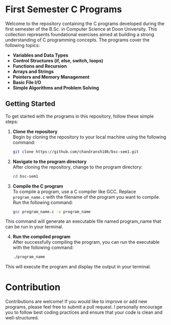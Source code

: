 # First Semester C Programs

Welcome to the repository containing the C programs developed during the first semester of the B.Sc. in Computer Science at Doon University. This collection represents foundational exercises aimed at building a strong understanding of C programming concepts. The programs cover the following topics:

- **Variables and Data Types**  
- **Control Structures (if, else, switch, loops)**  
- **Functions and Recursion**  
- **Arrays and Strings**  
- **Pointers and Memory Management**  
- **Basic File I/O**  
- **Simple Algorithms and Problem Solving**

## Getting Started

To get started with the programs in this repository, follow these simple steps:

1. **Clone the repository**  
   Begin by cloning the repository to your local machine using the following command:
   ```bash
   git clone https://github.com/chandransh186/bsc-sem1.git

2. **Navigate to the program directory**  
   After cloning the repository, change to the program directory:
   ```bash
   cd bsc-sem1
3. **Compile the C program**  
   To compile a program, use a C compiler like GCC. Replace `program_name.c` with the filename of the program you want to compile. Run the following command:
   ```bash
   gcc program_name.c -o program_name
This command will generate an executable file named program_name that can be run in your terminal.

4. **Run the compiled program**  
   After successfully compiling the program, you can run the executable with the following command:
   ```bash
   ./program_name
This will execute the program and display the output in your terminal.
# Contribution
Contributions are welcome! If you would like to improve or add new programs, please feel free to submit a pull request. I personally encourage you to follow best coding practices and ensure that your code is clean and well-structured.
